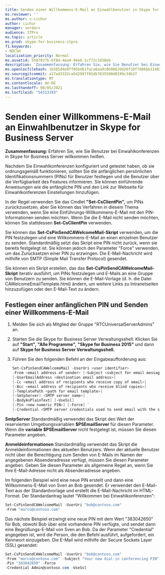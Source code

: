 ```yaml
---
title: Senden einer Willkommens-E-Mail an Einwahlbenutzer in Skype for Business Server
ms.reviewer: ''
ms.author: v-cichur
author: cichur
manager: serdars
audience: ITPro
ms.topic: article
ms.prod: skype-for-business-itpro
f1.keywords:
- NOCSH
localization_priority: Normal
ms.assetid: 5507827b-6f8d-4ea4-94e6-1cf72c1d38eb
description: 'Zusammenfassung: Erfahren Sie, wie Sie Benutzer bei Einwahlkonferenzen in Skype for Business Server willkommen heißen.'
ms.openlocfilehash: 1b585d4e0ff05bdb1faca0aa9c8b0863dd26f10f7d06bb1140211a2f1663e6b3
ms.sourcegitcommit: a17ad3332ca5d2997f85db7835500d8190c34b2f
ms.translationtype: MT
ms.contentlocale: de-DE
ms.lasthandoff: 08/05/2021
ms.locfileid: "54313193"
---
```

# <a name="send-welcome-email-to-dial-in-users-in-skype-for-business-server"></a>Senden einer Willkommens-E-Mail an Einwahlbenutzer in Skype for Business Server
 
**Zusammenfassung:** Erfahren Sie, wie Sie Benutzer bei Einwahlkonferenzen in Skype for Business Server willkommen heißen.
  
Nachdem Sie Einwahlkonferenzen konfiguriert und getestet haben, ob sie ordnungsgemäß funktionieren, sollten Sie die anfänglichen persönlichen Identifikationsnummern (PINs) für Benutzer festlegen und die Benutzer über die Verfügbarkeit des Features informieren. Sie können einführende Anweisungen wie die anfängliche PIN und den Link zur Webseite für Einwahlkonferenzen Einstellungen hinzufügen. 
  
In der Regel verwenden Sie das Cmdlet **"Set-CsClientPin",** um PINs zurückzusetzen, aber Sie können das Verfahren in diesem Thema verwenden, wenn Sie eine Einführungs-Willkommens-E-Mail mit den PIN-Informationen senden möchten. Wenn Sie die E-Mail nicht senden möchten, können Sie stattdessen **Set-CsClientPin** verwenden.
  
Sie können das **Set-CsPinSendCAWelcomeMail-Skript** verwenden, um die PIN festzulegen und eine Willkommens-E-Mail an einen einzelnen Benutzer zu senden. Standardmäßig setzt das Skript eine PIN nicht zurück, wenn sie bereits festgelegt ist. Sie können jedoch den Parameter "Force" verwenden, um das Zurücksetzen einer PIN zu erzwingen. Die E-Mail-Nachricht wird mithilfe von SMTP (Simple Mail Transfer Protocol) gesendet.
  
Sie können ein Skript erstellen, das das **Set-CsPinSendCAWelcomeMail-Skript** iterativ ausführt, um PINs festzulegen und E-Mails an eine Gruppe von Benutzern zu senden. Sie können die E-Mail-Vorlage (d. h. die Datei CAWelcomeEmailTemplate.html) ändern, um weitere Links zu Intranetseiten hinzuzufügen oder den E-Mail-Text zu ändern.
  


## <a name="set-an-initial-pin-and-send-welcome-email"></a>Festlegen einer anfänglichen PIN und Senden einer Willkommens-E-Mail

1. Melden Sie sich als Mitglied der Gruppe "RTCUniversalServerAdmins" an.
    
2. Starten Sie die Skype for Business Server Verwaltungsshell: Klicken Sie auf **"Start",** **"Alle Programme",** **"Skype for Business 2015"** und dann auf **Skype for Business Server Verwaltungsshell.**
    
3. Führen Sie den folgenden Befehl an der Eingabeaufforderung aus:
    
   ```PowerShell
   Set-CsPinSendCAWelcomeMail -UserUri <user identifier>
   -From <email address of sender> [-Subject <subject for email message>]
   [-UserEmailAddress <destination email address>]
   [-Cc <email address of recipients who receive copy of email>]
   [-Bcc <email address of recipients who receive blind copies>]
   [-TemplatePath <path for email template>]
   [-SmtpServer] <SMTP server name>]
   [-BodyAsPlainText] [-UseSsl]
   [-Pin <new numeric PIN>] [-Force] `
   [-Credential <SMTP server credentials used to send email with the specified From address>]
   ```

**SmtpServer** Standardmäßig verwendet das Skript den Wert der reservierten Umgebungsvariablen **$PSEmailServer** für diesen Parameter. Wenn die **variable $PSEmailServer** nicht festgelegt ist, müssen Sie diesen Parameter angeben.
    
**Anmeldeinformationen** Standardmäßig verwendet das Skript die Anmeldeinformationen des aktuellen Benutzers. Wenn der aktuelle Benutzer nicht über die Berechtigung zum Senden von E-Mails im Namen der angegebenen Absenderadresse verfügt, müssen Sie diesen Parameter angeben. Geben Sie diesen Parameter als allgemeine Regel an, wenn Sie Ihre E-Mail-Adresse nicht als Absenderadresse angeben.
    
Im folgenden Beispiel wird eine neue PIN erstellt und dann eine Willkommens-E-Mail von Sven an Bob gesendet. Er verwendet den E-Mail-Text aus der Standardvorlage und erstellt die E-Mail-Nachricht im HTML-Format. Der Standardantrag lautet "Willkommen bei Einwahlkonferenzen":
  
```PowerShell
Set-CsPinSendCAWelcomeMail -UserUri "bob@contoso.com"
-From "marco@contoso.com"
```

Das nächste Beispiel erzwingt eine neue PIN mit dem Wert "383042650" für Bob, obwohl Bob über eine vorhandene PIN verfügte, und sendet dann eine Begrüßungs-E-Mail von Sven an Bob. Da der Parameter "Credential" angegeben ist, wird die Person, die den Befehl ausführt, aufgefordert, ein Kennwort einzugeben. Die E-Mail wird mithilfe der Secure Sockets Layer (SSL) gesendet:
  
```PowerShell
Set-CsPinSendCAWelcomeMail -UserUri "bob@contoso.com"
-From "marco@contoso.com" -Subject "Your new dial-in conferencing PIN"
-Pin "383042650" -Force
-Credential Admin@contoso.com -UseSsl
```
